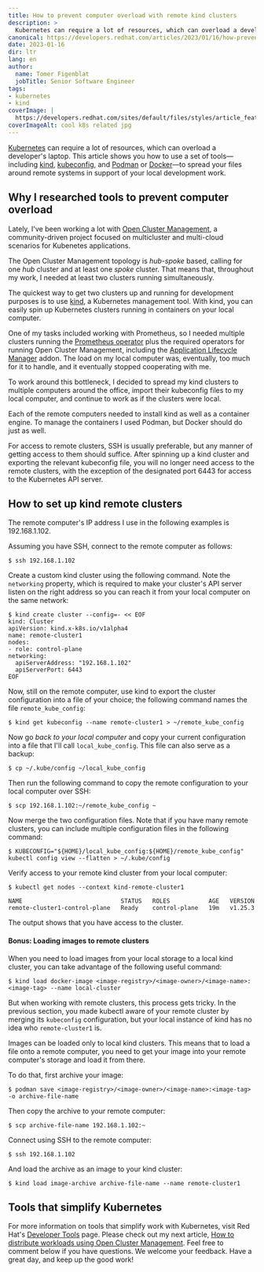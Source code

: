 ```yaml
---
title: How to prevent computer overload with remote kind clusters
description: >
  Kubernetes can require a lot of resources, which can overload a developer's laptop. This article shows you how to use a set of tools—including kind, kubeconfig, and Podman or Docker—to spread your files around remote systems in support of your local development work.
canonical: https://developers.redhat.com/articles/2023/01/16/how-prevent-computer-overload-remote-kind-clusters
date: 2023-01-16
dir: ltr
lang: en
author:
  name: Tomer Figenblat
  jobTitle: Senior Software Engineer
tags:
- kubernetes
- kind
coverImage: |
  https://developers.redhat.com/sites/default/files/styles/article_feature/public/2020_Kubernetes_Shared_image_A%20%282%29.png?itok=ZQSD_vps
coverImageAlt: cool k8s related jpg
---
```


<p><a href="/topics/kubernetes">Kubernetes</a> can require a lot of resources, which can overload a developer's laptop. This article shows you how to use a set of tools—including <a href="https://kind.sigs.k8s.io/">kind</a>, <a href="https://kubernetes.io/docs/concepts/configuration/organize-cluster-access-kubeconfig/">kubeconfig</a>, and <a href="https://podman.io/">Podman</a> or <a href="https://www.docker.com/">Docker</a>—to spread your files around remote systems in support of your local development work.</p>

<h2>Why I researched tools to prevent computer overload</h2>

<p>Lately, I've been working a lot with <a href="https://open-cluster-management.io/">Open Cluster Management</a>, a community-driven project focused on multicluster and multi-cloud scenarios for Kubenetes applications.</p>

<p>The Open Cluster Management topology is <em>hub-spoke</em> based, calling for one <em>hub</em> cluster and at least one <em>spoke</em> cluster. That means that, throughout my work, I needed at least two clusters running simultaneously.</p>

<p>The quickest way to get two clusters up and running for development purposes is to use&nbsp;<a href="https://kind.sigs.k8s.io/">kind</a>, a Kubernetes management tool. With kind, you can easily spin up Kubernetes clusters running in containers on your local computer.</p>

<p>One of my tasks included working with Prometheus, so I needed multiple clusters running the <a href="https://github.com/prometheus-operator/kube-prometheus">Prometheus operator</a> plus the required operators for running Open Cluster Management, including the <a href="https://open-cluster-management.io/getting-started/integration/app-lifecycle/">Application Lifecycle Manager</a> addon. The load on my local computer was, eventually, too much for it to handle, and it eventually stopped cooperating with me.</p>

<p>To work around this bottleneck, I decided to spread my kind clusters to multiple computers around the office, import their kubeconfig files to my local computer, and continue to work as if the clusters were local.</p>

<p>Each of the remote computers needed to install kind as well as a container engine. To manage the containers I used Podman, but Docker should do just as well.</p>

<p>For access to remote clusters, SSH is usually preferable, but any manner of getting access to them should suffice. After spinning up a kind cluster and exporting the relevant kubeconfig file, you will no longer need access to the remote clusters, with the exception of the designated port 6443 for access to the Kubernetes API server.</p>

<h2>How to set up&nbsp;kind remote clusters</h2>

<p>The remote computer's IP address I use in the following examples is 192.168.1.102.</p>

<p>Assuming you have SSH, connect to the remote computer as follows:</p>

<pre>
<code class="language-bash">$ ssh 192.168.1.102</code></pre>

<p>Create a custom kind cluster using the following command. Note the <code>networking</code> property, which is required to make your cluster's API server listen on the right address so you can reach it from your local computer on the same network:</p>

<pre>
<code class="language-bash">$ kind create cluster --config=- &lt;&lt; EOF
kind: Cluster
apiVersion: kind.x-k8s.io/v1alpha4
name: remote-cluster1
nodes:
- role: control-plane
networking:
  apiServerAddress: "192.168.1.102"
  apiServerPort: 6443
EOF</code></pre>

<p>Now, still on the remote computer, use kind to export the cluster configuration into a file of your choice; the following command names the file <code>remote_kube_config</code>:</p>

<pre>
<code class="language-bash">$ kind get kubeconfig --name remote-cluster1 &gt; ~/remote_kube_config</code></pre>

<p>Now go <em>back to your local computer</em> and copy your current configuration into a file that I'll call <code>local_kube_config</code>. This file can also serve as a backup:</p>

<pre>
<code class="language-bash">$ cp ~/.kube/config ~/local_kube_config</code></pre>

<p>Then run the following command to copy the remote configuration to your local computer over SSH:</p>

<pre>
<code class="language-bash">$ scp 192.168.1.102:~/remote_kube_config ~</code></pre>

<p>Now merge the two configuration files. Note that if you have many remote clusters, you can include multiple configuration files in the following command:</p>

<pre>
<code class="language-bash">$ KUBECONFIG="${HOME}/local_kube_config:${HOME}/remote_kube_config" kubectl config view --flatten &gt; ~/.kube/config</code></pre>

<p>Verify access to your remote kind cluster from your local computer:</p>

<pre>
<code class="language-bash">$ kubectl get nodes --context kind-remote-cluster1

NAME                            STATUS   ROLES           AGE   VERSION
remote-cluster1-control-plane   Ready    control-plane   19m   v1.25.3</code></pre>

<p>The output shows that you have access to the cluster.</p>

<h4>Bonus: Loading images to remote clusters</h4>

<p>When you need to load images from your local storage to a&nbsp;local kind cluster, you can take advantage of the following useful command:</p>

<pre>
<code class="language-bash">$ kind load docker-image &lt;image-registry&gt;/&lt;image-owner&gt;/&lt;image-name&gt;:&lt;image-tag&gt; --name local-cluster</code></pre>

<p>But when working with remote clusters, this process gets tricky. In the previous section, you made kubectl aware of your remote cluster by merging its <code>kubeconfig</code> configuration, but your local instance of kind has no idea who <code>remote-cluster1</code> is.</p>

<p>Images can be loaded only to local kind clusters. This means that to load a file onto a remote computer, you need to get your image into your remote computer's storage and load it from there.</p>

<p>To do that, first archive your image:</p>

<pre>
<code class="language-bash">$ podman save &lt;image-registry&gt;/&lt;image-owner&gt;/&lt;image-name&gt;:&lt;image-tag&gt; -o archive-file-name</code></pre>

<p>Then copy the archive to your remote computer:</p>

<pre>
<code class="language-bash">$ scp archive-file-name 192.168.1.102:~</code></pre>

<p>Connect using SSH to the remote computer:</p>

<pre>
<code class="language-bash">$ ssh 192.168.1.102</code></pre>

<p>And load the archive as an image to your kind cluster:</p>

<pre>
<code class="language-bash">$ kind load image-archive archive-file-name --name remote-cluster1</code></pre>

<h2>Tools that simplify&nbsp;Kubernetes</h2>

<p>For more information on tools that simplify work with Kubernetes, visit Red Hat's <a href="/topics/developer-tools">Developer Tools</a> page. Please check out my next article, <a href="https://developers.redhat.com/articles/2023/01/19/how-distribute-workloads-using-open-cluster-management">How to distribute workloads using Open Cluster Management</a>. Feel free to comment below if you have questions. We welcome your feedback. Have a great day, and keep up the good work!</p>

